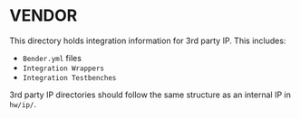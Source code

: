 # VENDOR

This directory holds integration information for 3rd party IP. This includes:

* `Bender.yml` files
* `Integration Wrappers`
* `Integration Testbenches`

3rd party IP directories should follow the same structure as an internal IP in `hw/ip/`.
